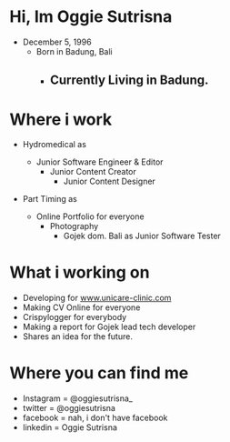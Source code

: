 # Hi, Im Oggie Sutrisna
- December 5, 1996
  - Born in Badung, Bali
    - Currently Living in Badung.
      - 

# Where i work 
- Hydromedical as 
  - Junior Software Engineer & Editor
    - Junior Content Creator
      - Junior Content Designer

- Part Timing as
  - Online Portfolio for everyone
    - Photography
      - Gojek dom. Bali as Junior Software Tester


# What i working on 
  - Developing for www.unicare-clinic.com
  - Making CV Online for everyone
  - Crispylogger for everybody
  - Making a report for Gojek lead tech developer
  - Shares an idea for the future.
  
# Where you can find me 
  - Instagram = @oggiesutrisna_
  - twitter   = @oggiesutrisna
  - facebook  = nah, i don't have facebook 
  - linkedin  = Oggie Sutrisna
